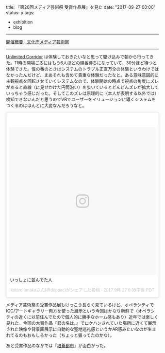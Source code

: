 title: 『第20回メディア芸術祭 受賞作品展』を見た
date: "2017-09-27 00:00"
status: p
tags:
- exhibition
- blog
---

[開催概要 \| 文化庁メディア芸術祭](http://festival.j-mediaarts.jp/exhibit/outline/)

---

[Unlimited Corridor](http://festival.j-mediaarts.jp/works/entertainment/unlimited-corridor/) は体験しておきたいなと思って駆け込みで朝から行ってきた。11時の開場ごろにはもう6人ほどの順番待ちになっていて、30分ほど待つと体験できた。僕の番のときはシステムのトラブル正直万全の体験というわけではなかったんだけど、まあそれも含めて貴重な体験だったなと。ある意味意図的に主観視点を回転させていくシステムなので、体験開始の時点で視点の角度にズレがあると直線（に見せかけた円筒沿い）を歩いているとどんどんズレが拡大していっちゃう感じだった。そしてこのズレは原理的に（本人が表明する以外では）検知できないんだと思うのでVRでユーザーをイリュージョンに導くシステムをつくるのはほんとに大変なんだろうなと。

<blockquote class="instagram-media" data-instgrm-captioned data-instgrm-version="7" style=" background:#FFF; border:0; border-radius:3px; box-shadow:0 0 1px 0 rgba(0,0,0,0.5),0 1px 10px 0 rgba(0,0,0,0.15); margin: 1px; max-width:658px; padding:0; width:99.375%; width:-webkit-calc(100% - 2px); width:calc(100% - 2px);"><div style="padding:8px;"> <div style=" background:#F8F8F8; line-height:0; margin-top:40px; padding:50.0% 0; text-align:center; width:100%;"> <div style=" background:url(data:image/png;base64,iVBORw0KGgoAAAANSUhEUgAAACwAAAAsCAMAAAApWqozAAAABGdBTUEAALGPC/xhBQAAAAFzUkdCAK7OHOkAAAAMUExURczMzPf399fX1+bm5mzY9AMAAADiSURBVDjLvZXbEsMgCES5/P8/t9FuRVCRmU73JWlzosgSIIZURCjo/ad+EQJJB4Hv8BFt+IDpQoCx1wjOSBFhh2XssxEIYn3ulI/6MNReE07UIWJEv8UEOWDS88LY97kqyTliJKKtuYBbruAyVh5wOHiXmpi5we58Ek028czwyuQdLKPG1Bkb4NnM+VeAnfHqn1k4+GPT6uGQcvu2h2OVuIf/gWUFyy8OWEpdyZSa3aVCqpVoVvzZZ2VTnn2wU8qzVjDDetO90GSy9mVLqtgYSy231MxrY6I2gGqjrTY0L8fxCxfCBbhWrsYYAAAAAElFTkSuQmCC); display:block; height:44px; margin:0 auto -44px; position:relative; top:-22px; width:44px;"></div></div> <p style=" margin:8px 0 0 0; padding:0 4px;"> <a href="https://www.instagram.com/p/BZkQqTTly7h/" style=" color:#000; font-family:Arial,sans-serif; font-size:14px; font-style:normal; font-weight:normal; line-height:17px; text-decoration:none; word-wrap:break-word;" target="_blank">いっしょに並んでた人</a></p> <p style=" color:#c9c8cd; font-family:Arial,sans-serif; font-size:14px; line-height:17px; margin-bottom:0; margin-top:8px; overflow:hidden; padding:8px 0 7px; text-align:center; text-overflow:ellipsis; white-space:nowrap;">kotaro tanakaさん(@doppac)がシェアした投稿 - <time style=" font-family:Arial,sans-serif; font-size:14px; line-height:17px;" datetime="2017-09-28T01:39:21+00:00">2017  9月 27 6:39午後 PDT</time></p></div></blockquote>
<script async defer src="//platform.instagram.com/en_US/embeds.js"></script>


メディア芸術祭の受賞作品展もけっこう長らく見ているけど、オペラシティでICC/アートギャラリー両方を使った展示という今回はかなり新鮮で（オペラシティの近くに以前住んでたので個人的に勝手なホーム感もあり）近年では楽しく見れた。今回の大賞作品『君の名は、』でロケハンされていた場所に近くて展示された映像や背景画展示に自動的な聖地巡礼感というかAR感みたいなのが生まれてるのもおもしろかった（ちょっと狙ってたのかな）。

あと受賞作品のなかでは『[培養都市](http://festival.j-mediaarts.jp/works/art/colony/)』が面白かった。
